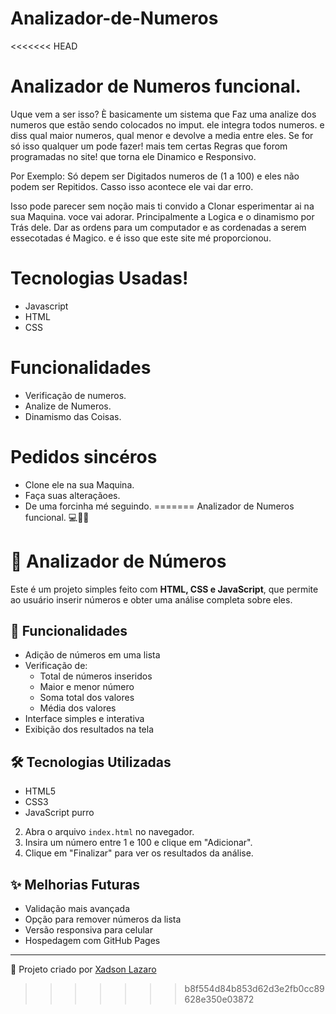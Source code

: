 # Analizador-de-Numeros
<<<<<<< HEAD
# Analizador de Numeros funcional.
 

Uque vem a ser isso? È basicamente um sistema que Faz uma analize dos numeros que estão sendo colocados no imput. ele integra todos numeros. e diss qual maior numeros, qual menor e devolve  a media entre eles. 
Se for só isso qualquer um pode fazer! mais tem certas Regras que forom programadas no site! que torna ele Dinamico e Responsivo. 

Por Exemplo: Só depem ser Digitados numeros de (1 a 100) e eles não podem ser Repitidos. Casso isso acontece ele vai dar erro. 

Isso pode parecer sem noção mais ti convido a Clonar esperimentar ai na sua Maquina. 
voce vai adorar. Principalmente a Logica e o dinamismo por Trás dele.
Dar as ordens para um computador e as cordenadas a serem essecotadas é Magico. e é isso que este site mé proporcionou. 

# Tecnologias Usadas! 
* Javascript 
* HTML 
* CSS 

# Funcionalidades 
* Verificação de numeros.  
* Analize de Numeros. 
* Dinamismo das Coisas. 

# Pedidos sincéros 
* Clone ele na sua Maquina. 
* Faça suas alteraçãoes. 
* De uma forcinha mé seguindo.
=======
Analizador de Numeros funcional. 💻🧠🔋

# 🧮 Analizador de Números

Este é um projeto simples feito com **HTML, CSS e JavaScript**, que permite ao usuário inserir números e obter uma análise completa sobre eles.

## 🚀 Funcionalidades

- Adição de números em uma lista
- Verificação de:
  - Total de números inseridos
  - Maior e menor número
  - Soma total dos valores
  - Média dos valores
- Interface simples e interativa
- Exibição dos resultados na tela

## 🛠️ Tecnologias Utilizadas

- HTML5
- CSS3
- JavaScript purro 

2. Abra o arquivo `index.html` no navegador.
3. Insira um número entre 1 e 100 e clique em "Adicionar".
4. Clique em "Finalizar" para ver os resultados da análise.

## ✨ Melhorias Futuras

- Validação mais avançada
- Opção para remover números da lista
- Versão responsiva para celular
- Hospedagem com GitHub Pages

---

📌 Projeto criado por [Xadson Lazaro](https://github.com/xadsonlazaro)
>>>>>>> b8f554d84b853d62d3e2fb0cc89628e350e03872
